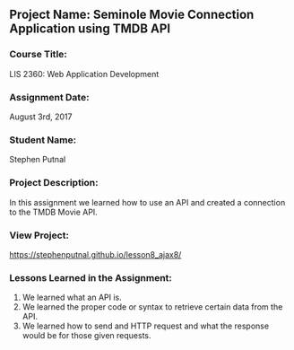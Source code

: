 ## Project Name:  Seminole Movie Connection Application using TMDB API

### Course Title:
LIS 2360:  Web Application Development

### Assignment Date:  
August 3rd, 2017

### Student Name:  
Stephen Putnal

### Project Description:
In this assignment we learned how to use an API and created a connection to the TMDB Movie API. 

### View Project:
https://stephenputnal.github.io/lesson8_ajax8/

### Lessons Learned in the Assignment:
1. We learned what an API is.
2. We learned the proper code or syntax to retrieve certain data from the API.
3. We learned how to send and HTTP request and what the response would be for those given requests. 

